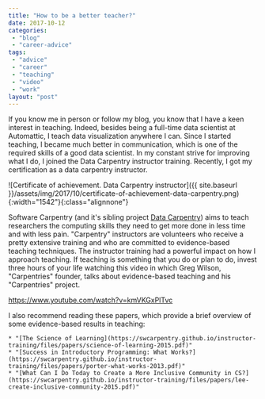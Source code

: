 ```yaml
---
title: "How to be a better teacher?"
date: 2017-10-12
categories: 
 - "blog"
 - "career-advice"
tags: 
 - "advice"
 - "career"
 - "teaching"
 - "video"
 - "work"
layout: "post"
---
```


If you know me in person or follow my blog, you know that I have a keen interest in teaching. Indeed, besides being a full-time data scientist at Automattic, I teach data visualization anywhere I can. Since I started teaching, I became much better in communication, which is one of the required skills of a good data scientist.
In my constant strive for improving what I do, I joined the Data Carpentry instructor training. Recently, I got my certification as a data carpentry instructor.

![Certificate of achievement. Data Carpentry instructor]({{ site.baseurl }}/assets/img/2017/10/certificate-of-achievement-data-carpentry.png){:width="1542"}{:class="alignnone"}

Software Carpentry (and it's sibling project [Data Carpentry](http://www.datacarpentry.org/)) aims to teach researchers the computing skills they need to get more done in less time and with less pain. "Carpentry" instructors are volunteers who receive a pretty extensive training and who are committed to evidence-based teaching techniques. The instructor training had a powerful impact on how I approach teaching. If teaching is something that you do or plan to do, invest three hours of your life watching this video in which Greg Wilson, "Carpentries" founder, talks about evidence-based teaching and his "Carpentries" project.

<https://www.youtube.com/watch?v=kmVKGxPlTvc>

I also recommend reading these papers, which provide a brief overview of some evidence-based results in teaching:

    * "[The Science of Learning](https://swcarpentry.github.io/instructor-training/files/papers/science-of-learning-2015.pdf)"
    * "[Success in Introductory Programming: What Works?](https://swcarpentry.github.io/instructor-training/files/papers/porter-what-works-2013.pdf)"
    * "[What Can I Do Today to Create a More Inclusive Community in CS?](https://swcarpentry.github.io/instructor-training/files/papers/lee-create-inclusive-community-2015.pdf)"
